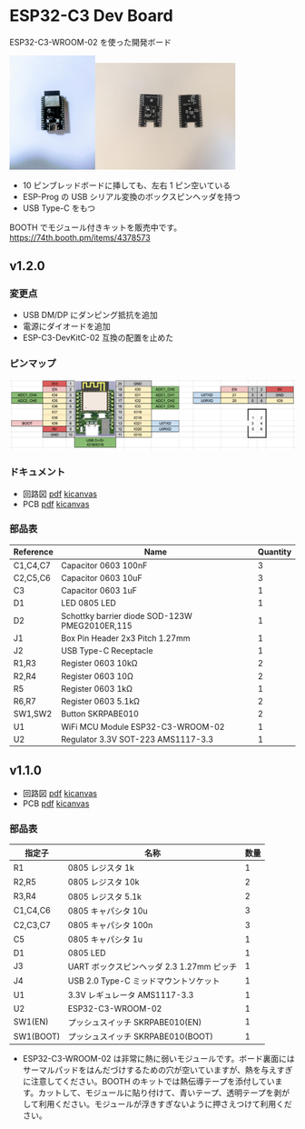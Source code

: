 # ESP32-C3 Dev Board

ESP32-C3-WROOM-02 を使った開発ボード

<img src="./esp32c3wroom02-board.jpg" width="30%"><img src="./pcb.jpg" width="49%">

- 10 ピンブレッドボードに挿しても、左右 1 ピン空いている
- ESP-Prog の USB シリアル変換のボックスピンヘッダを持つ
- USB Type-C をもつ

BOOTH でモジュール付きキットを販売中です。<br/>
https://74th.booth.pm/items/4378573

## v1.2.0

### 変更点

- USB DM/DP にダンピング抵抗を追加
- 電源にダイオードを追加
- ESP-C3-DevKitC-02 互換の配置を止めた

### ピンマップ

![](./esp32c3devboard-1.2.0-pinout.png)

### ドキュメント

- 回路図 [pdf](esp32c3devboard-1.2.0-semantics.pdf) [kicanvas](https://kicanvas.org/?github=https%3A%2F%2Fgithub.com%2F74th%2Fesp32-dev-boards%2Fblob%2Fesp3s-c3-devboard%2Fv1.2.0%2FESP32-C3-WROOM-02%2FESP32-C3-WROOM-02.kicad_sch)
- PCB [pdf](esp32c3devboard-1.2.0-pcb.pdf) [kicanvas](https://kicanvas.org/?github=https%3A%2F%2Fgithub.com%2F74th%2Fesp32-dev-boards%2Fblob%2Fesp3s-c3-devboard%2Fv1.2.0%2FESP32-C3-WROOM-02%2FESP32-C3-WROOM-02.kicad_pcb)

### 部品表

| Reference | Name                                           | Quantity |
| --------- | ---------------------------------------------- | -------- |
| C1,C4,C7  | Capacitor 0603 100nF                           | 3        |
| C2,C5,C6  | Capacitor 0603 10uF                            | 3        |
| C3        | Capacitor 0603 1uF                             | 1        |
| D1        | LED 0805 LED                                   | 1        |
| D2        | Schottky barrier diode SOD-123W PMEG2010ER,115 | 1        |
| J1        | Box Pin Header 2x3 Pitch 1.27mm                | 1        |
| J2        | USB Type-C Receptacle                          | 1        |
| R1,R3     | Register 0603 10kΩ                             | 2        |
| R2,R4     | Register 0603 10Ω                              | 2        |
| R5        | Register 0603 1kΩ                              | 1        |
| R6,R7     | Register 0603 5.1kΩ                            | 2        |
| SW1,SW2   | Button SKRPABE010                              | 2        |
| U1        | WiFi MCU Module ESP32-C3-WROOM-02              | 1        |
| U2        | Regulator 3.3V SOT-223 AMS1117-3.3             | 1        |

## v1.1.0

- 回路図 [pdf](esp32c3devboard-1.1.0-semantics.pdf) [kicanvas](https://kicanvas.org/?github=https%3A%2F%2Fgithub.com%2F74th%2Fesp32-dev-boards%2Fblob%2Fesp3s-c3-devboard%2Fv1.1.0%2FESP32-C3-WROOM-02%2FESP32-C3-WROOM-02.kicad_sch)
- PCB [pdf](esp32c3devboard-1.1.0-pcb.pdf) [kicanvas](https://kicanvas.org/?github=https%3A%2F%2Fgithub.com%2F74th%2Fesp32-dev-boards%2Fblob%2Fesp3s-c3-devboard%2Fv1.1.0%2FESP32-C3-WROOM-02%2FESP32-C3-WROOM-02.kicad_pcb)

### 部品表

| 指定子    | 名称                                      | 数量 |
| --------- | ----------------------------------------- | ---- |
| R1        | 0805 レジスタ 1k                          | 1    |
| R2,R5     | 0805 レジスタ 10k                         | 2    |
| R3,R4     | 0805 レジスタ 5.1k                        | 2    |
| C1,C4,C6  | 0805 キャパシタ 10u                       | 3    |
| C2,C3,C7  | 0805 キャパシタ 100n                      | 3    |
| C5        | 0805 キャパシタ 1u                        | 1    |
| D1        | 0805 LED                                  | 1    |
| J3        | UART ボックスピンヘッダ 2.3 1.27mm ピッチ | 1    |
| J4        | USB 2.0 Type-C ミッドマウントソケット     | 1    |
| U1        | 3.3V レギュレータ AMS1117-3.3             | 1    |
| U2        | ESP32-C3-WROOM-02                         | 1    |
| SW1(EN)   | プッシュスイッチ SKRPABE010(EN)           | 1    |
| SW1(BOOT) | プッシュスイッチ SKRPABE010(BOOT)         | 1    |

- ESP32-C3-WROOM-02 は非常に熱に弱いモジュールです。ボード裏面にはサーマルパッドをはんだづけするための穴が空いていますが、熱を与えすぎに注意してください。BOOTH のキットでは熱伝導テープを添付しています。カットして、モジュールに貼り付けて、青いテープ、透明テープを剥がして利用ください。モジュールが浮きすぎないように押さえつけて利用ください。
